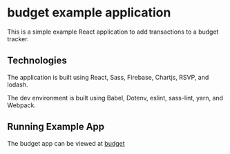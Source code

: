 # budget example application
This is a simple example React application to add transactions to a budget tracker.

## Technologies
The application is built using React, Sass, Firebase, Chartjs, RSVP, and lodash.

The dev environment is built using Babel, Dotenv, eslint, sass-lint, yarn, and Webpack.

## Running Example App
The budget app can be viewed at [budget](https://sstephens.github.io/budget/)
